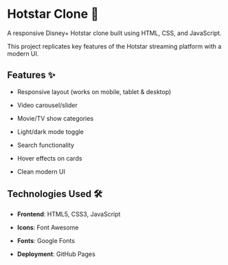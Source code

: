 # Hotstar Clone 🚀

A responsive Disney+ Hotstar clone built using HTML, CSS, and JavaScript. 

This project replicates key features of the Hotstar streaming platform with a modern UI.

## Features ✨

- Responsive layout (works on mobile, tablet & desktop)

- Video carousel/slider

- Movie/TV show categories

- Light/dark mode toggle

- Search functionality

- Hover effects on cards

- Clean modern UI

## Technologies Used 🛠️

- **Frontend**: HTML5, CSS3, JavaScript

- **Icons**: Font Awesome
- **Fonts**: Google Fonts
- **Deployment**: GitHub Pages
